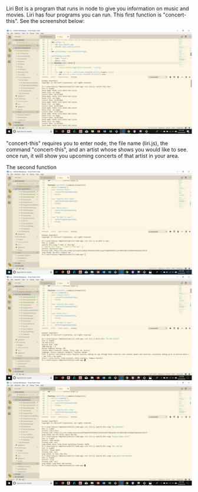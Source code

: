Liri Bot is a program that runs in node to give you information on music and movies. Liri has four programs you can run. 
This first function is "concert-this". See the screenshot below:

![screenshot](images/concert-this.png)

"concert-this" requires you to enter node, the file name (liri.js), the command "concert-this", and an artist whose shows you would like to see. once run, it will show you upcoming concerts of that artist in your area. 



The second function 
![screenshot](images/do-what-it-says.png)
![screenshot](images/movie-this.png)
![screenshot](images/spotify-this-song.png)




